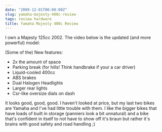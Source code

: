 ```yaml
---
date: "2009-12-01T00:00:00Z"
slug: yamaha-majesty-400c-review
tags: review hardware
title: Yamaha Majesty 400c Review
---
```


I own a Majesty 125cc
2002. The video below is the updated (and more powerful) model:

(Some of the) New features:  
-   2x the amount of space
-   Parking break (for hills! Think handbrake if your a car driver)  
-   Liquid-cooled 400cc  
-   ABS brakes
-   Dual Halogen Headlights
-   Larger rear lights
-   Csr-like oversize dials on dash

It looks good, good, good. I haven't looked at price, but my last two
bikes are Yamaha and I've had little trouble with them. I like the
bigger bikes that have loads of built in storage (panniers look a bit
unnatural) and a bike that's confident in itself to not have to show off
it's braun but rather it's brains with good safety and road handling ;)
